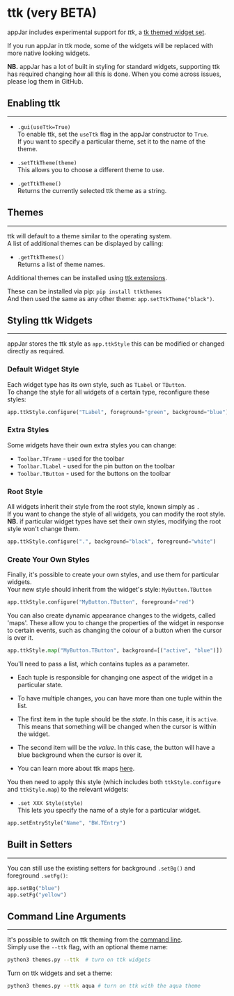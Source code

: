 # ttk (very BETA)

appJar includes experimental support for *ttk*,  a [tk themed widget set](https://docs.python.org/3/library/tkinter.ttk.html#module-tkinter.ttk).  

If you run appJar in ttk mode, some of the widgets will be replaced with more native looking widgets.  

**NB.** appJar has a lot of built in styling for standard widgets, supporting ttk has required changing how all this is done. When you come across issues, please log them in GitHub.  

## Enabling ttk
---

* `.gui(useTtk=True)`  
    To enable ttk, set the `useTtk` flag in the appJar constructor to `True`.  
    If you want to specify a particular theme, set it to the name of the theme.  

* `.setTtkTheme(theme)`  
    This allows you to choose a different theme to use.  

* `.getTtkTheme()`  
    Returns the currently selected ttk theme as a string. 

## Themes  
---
ttk will default to a theme similar to the operating system.  
A list of additional themes can be displayed by calling:

* `.getTtkThemes()`  
    Returns a list of theme names.  

Additional themes can be installed using [ttk extensions](https://github.com/RedFantom/ttkthemes).  

These can be installed via pip: `pip install ttkthemes`  
And then used the same as any other theme: `app.setTtkTheme("black")`.  

## Styling ttk Widgets
---
appJar stores the ttk style as `app.ttkStyle` this can be modified or changed directly as required.  

### Default Widget Style
Each widget type has its own style, such as `TLabel` or `TButton`.  
To change the style for all widgets of a certain type, reconfigure these styles:

```python
app.ttkStyle.configure("TLabel", foreground="green", background="blue")
```

### Extra Styles  
Some widgets have their own extra styles you can change:  
* `Toolbar.TFrame` - used for the toolbar  
* `Toolbar.TLabel` - used for the pin button on the toolbar
* `Toolbar.TButton` - used for the buttons on the toolbar  

### Root Style
All widgets inherit their style from the root style, known simply as `.`  
If you want to change the style of all widgets, you can modify the root style.  
**NB.** if particular widget types have set their own styles, modifying the root style won't change them.  

```python
app.ttkStyle.configure(".", background="black", foreground="white")
```

### Create Your Own Styles
Finally, it's possible to create your own styles, and use them for particular widgets.  
Your new style should inherit from the widget's style: `MyButton.TButton`  

```python
app.ttkStyle.configure("MyButton.TButton", foreground="red")
```

You can also create dynamic appearance changes to the widgets, called 'maps'.
These allow you to change the properties of the widget in response to certain events, such as changing the colour of a button when the cursor is over it.

```python
app.ttkStyle.map("MyButton.TButton", background=[("active", "blue")])
```

You'll need to pass a list, which contains tuples as a parameter.
* Each tuple is responsible for changing one aspect of the widget in a particular state.

* To have multiple changes, you can have more than one tuple within the list.

* The first item in the tuple should be the *state*.
    In this case, it is `active`. This means that something will be changed when the cursor is within the widget.

* The second item will be the *value*.
    In this case, the button will have a blue background when the cursor is over it.

* You can learn more about ttk maps [here](https://infohost.nmt.edu/tcc/help/pubs/tkinter/web/ttk-map.html).


You then need to apply this style (which includes both `ttkStyle.configure` and `ttkStyle.map`) to the relevant widgets:

* `.set XXX Style(style)`  
    This lets you specify the name of a style for a particular widget.  

```python
app.setEntryStyle("Name", "BW.TEntry")
```

## Built in Setters
---
You can still use the existing setters for background `.setBg()` and foreground `.setFg()`:  

```python
app.setBg("blue")
app.setFg("yellow")
```

## Command Line Arguments
---

It's possible to switch on ttk theming from the [command line](/pythonCommandLine).  
Simply use the `--ttk` flag, with an optional theme name:  

```sh
python3 themes.py --ttk  # turn on ttk widgets
```  

Turn on ttk widgets and set a theme:  

```sh
python3 themes.py --ttk aqua # turn on ttk with the aqua theme
```
